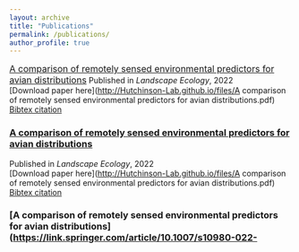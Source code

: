 ```yaml
---
layout: archive
title: "Publications"
permalink: /publications/
author_profile: true
---
```


<font size="3">[A comparison of remotely sensed environmental predictors for avian distributions](https://link.springer.com/article/10.1007/s10980-022-01406-y)</font>
Published in *Landscape Ecology*, 2022<br>
[Download paper here](http://Hutchinson-Lab.github.io/files/A comparison of remotely sensed environmental predictors for avian distributions.pdf)<br>
[Bibtex citation](http://Hutchinson-Lab.github.io/files/HopkinsEtAl_LE2022.txt)<br>

### [A comparison of remotely sensed environmental predictors for avian distributions](https://link.springer.com/article/10.1007/s10980-022-01406-y)
Published in *Landscape Ecology*, 2022<br>
[Download paper here](http://Hutchinson-Lab.github.io/files/A comparison of remotely sensed environmental predictors for avian distributions.pdf)<br>
[Bibtex citation](http://Hutchinson-Lab.github.io/files/HopkinsEtAl_LE2022.txt)<br>

### [A comparison of remotely sensed environmental predictors for avian distributions](https://link.springer.com/article/10.1007/s10980-022-
